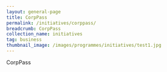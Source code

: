 ```yaml
---
layout: general-page
title: CorpPass
permalink: /initiatives/corppass/
breadcrumb: CorpPass
collection_name: initiatives
tag: business
thumbnail_image: /images/programmes/initiatives/test1.jpg
---
```


CorpPass
